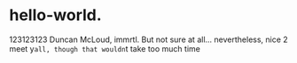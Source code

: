 # hello-world.
123123123
Duncan McLoud, immrtl. But not sure at all...
nevertheless, nice 2 meet y`all, though that wouldn`t take too much time
